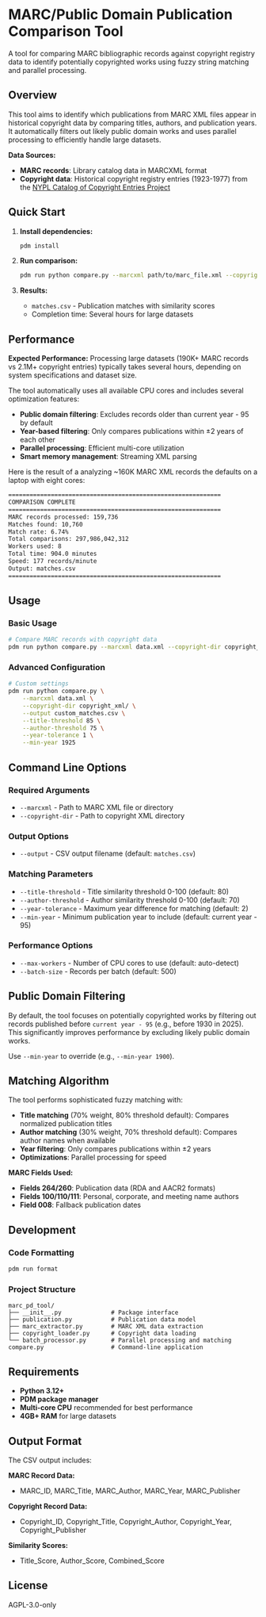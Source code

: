 # MARC/Public Domain Publication Comparison Tool

A tool for comparing MARC bibliographic records against copyright registry data to identify potentially copyrighted works using fuzzy string matching and parallel processing.

## Overview

This tool aims to identify which publications from MARC XML files appear in historical copyright data by comparing titles, authors, and publication years. It automatically filters out likely public domain works and uses parallel processing to efficiently handle large datasets.

**Data Sources:**
- **MARC records**: Library catalog data in MARCXML format
- **Copyright data**: Historical copyright registry entries (1923-1977) from the [NYPL Catalog of Copyright Entries Project](https://github.com/NYPL/catalog_of_copyright_entries_project)

## Quick Start

1. **Install dependencies:**
   ```bash
   pdm install
   ```

2. **Run comparison:**
   ```bash
   pdm run python compare.py --marcxml path/to/marc_file.xml --copyright-dir path/to/copyright_xml/
   ```

3. **Results:**
   - `matches.csv` - Publication matches with similarity scores
   - Completion time: Several hours for large datasets

## Performance

**Expected Performance:**
Processing large datasets (190K+ MARC records vs 2.1M+ copyright entries) typically takes several hours, depending on system specifications and dataset size.

The tool automatically uses all available CPU cores and includes several optimization features:
- **Public domain filtering**: Excludes records older than current year - 95 by default
- **Year-based filtering**: Only compares publications within ±2 years of each other
- **Parallel processing**: Efficient multi-core utilization
- **Smart memory management**: Streaming XML parsing

Here is the result of a analyzing ~160K MARC XML records the defaults on a laptop with eight cores:

```bash
============================================================
COMPARISON COMPLETE
============================================================
MARC records processed: 159,736
Matches found: 10,760
Match rate: 6.74%
Total comparisons: 297,986,042,312
Workers used: 8
Total time: 904.0 minutes
Speed: 177 records/minute
Output: matches.csv
============================================================
```

## Usage

### Basic Usage
```bash
# Compare MARC records with copyright data
pdm run python compare.py --marcxml data.xml --copyright-dir copyright_xml/
```

### Advanced Configuration
```bash
# Custom settings
pdm run python compare.py \
    --marcxml data.xml \
    --copyright-dir copyright_xml/ \
    --output custom_matches.csv \
    --title-threshold 85 \
    --author-threshold 75 \
    --year-tolerance 1 \
    --min-year 1925
```

## Command Line Options

### Required Arguments
- `--marcxml` - Path to MARC XML file or directory
- `--copyright-dir` - Path to copyright XML directory

### Output Options
- `--output` - CSV output filename (default: `matches.csv`)

### Matching Parameters
- `--title-threshold` - Title similarity threshold 0-100 (default: 80)
- `--author-threshold` - Author similarity threshold 0-100 (default: 70)
- `--year-tolerance` - Maximum year difference for matching (default: 2)
- `--min-year` - Minimum publication year to include (default: current year - 95)

### Performance Options
- `--max-workers` - Number of CPU cores to use (default: auto-detect)
- `--batch-size` - Records per batch (default: 500)

## Public Domain Filtering

By default, the tool focuses on potentially copyrighted works by filtering out records published before `current year - 95` (e.g., before 1930 in 2025). This significantly improves performance by excluding likely public domain works.

Use `--min-year` to override (e.g., `--min-year 1900`).

## Matching Algorithm

The tool performs sophisticated fuzzy matching with:

- **Title matching** (70% weight, 80% threshold default): Compares normalized publication titles
- **Author matching** (30% weight, 70% threshold default): Compares author names when available  
- **Year filtering**: Only compares publications within ±2 years
- **Optimizations**: Parallel processing for speed

**MARC Fields Used:**
- **Fields 264/260**: Publication data (RDA and AACR2 formats)
- **Fields 100/110/111**: Personal, corporate, and meeting name authors
- **Field 008**: Fallback publication dates

## Development

### Code Formatting
```bash
pdm run format
```

### Project Structure
```
marc_pd_tool/
├── __init__.py              # Package interface
├── publication.py           # Publication data model
├── marc_extractor.py        # MARC XML data extraction
├── copyright_loader.py      # Copyright data loading
└── batch_processor.py       # Parallel processing and matching
compare.py                   # Command-line application
```

## Requirements

- **Python 3.12+**
- **PDM package manager**
- **Multi-core CPU** recommended for best performance
- **4GB+ RAM** for large datasets

## Output Format

The CSV output includes:

**MARC Record Data:**
- MARC_ID, MARC_Title, MARC_Author, MARC_Year, MARC_Publisher

**Copyright Record Data:**  
- Copyright_ID, Copyright_Title, Copyright_Author, Copyright_Year, Copyright_Publisher

**Similarity Scores:**
- Title_Score, Author_Score, Combined_Score


## License

AGPL-3.0-only
